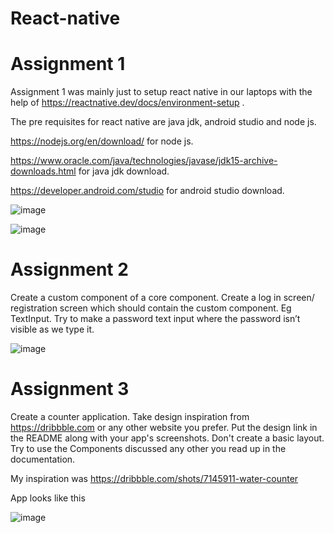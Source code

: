 # React-native


# Assignment 1

Assignment 1 was mainly just to setup react native in our laptops with the help of https://reactnative.dev/docs/environment-setup .

The pre requisites for react native are java jdk, android studio and node js.

https://nodejs.org/en/download/ for node js.

https://www.oracle.com/java/technologies/javase/jdk15-archive-downloads.html for java jdk download.

https://developer.android.com/studio for android studio download.

![image](https://user-images.githubusercontent.com/79279569/168050055-b10f6c8f-d315-4a30-8988-2054593b62a2.png)


![image](https://user-images.githubusercontent.com/79279569/168050109-969a290c-8c14-4eab-b88d-9d48c7baf5fb.png)



# Assignment 2


Create a custom component of a core component. Create a log in screen/ registration screen which should contain the custom component. Eg TextInput. Try to make a password text input where the password isn’t visible as we type it.


![image](https://user-images.githubusercontent.com/79279569/168049560-b6118518-77c3-4c59-a4ee-ef919705d8ed.png)




# Assignment 3

Create a counter application. Take design inspiration from https://dribbble.com or any other website you prefer. Put the design link in the README along with your app's screenshots. Don't create a basic layout. Try to use the Components discussed any other you read up in the documentation.

My inspiration was https://dribbble.com/shots/7145911-water-counter

App looks like this


![image](https://user-images.githubusercontent.com/79279569/168048029-107a78ec-c826-49c9-a451-0af21925827c.png)
